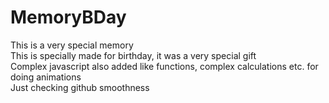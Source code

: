 # MemoryBDay
This is a very special memory
<br>
This is specially made for birthday, it was a very special gift <br>
Complex javascript also added like functions, complex calculations etc. for doing animations <br>
Just checking github smoothness
